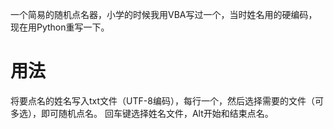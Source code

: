 一个简易的随机点名器，小学的时候我用VBA写过一个，当时姓名用的硬编码，现在用Python重写一下。
# 用法
将要点名的姓名写入txt文件（UTF-8编码），每行一个，然后选择需要的文件（可多选），即可随机点名。
回车键选择姓名文件，Alt开始和结束点名。